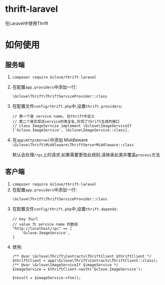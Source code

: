# thrift-laravel

在Laravel中使用Thrift

# 如何使用

## 服务端

1. `composer require Gclove/thrift-laravel`
2. 在配置`app.providers`中添加一行:
    ````
    \Gclove\Thrift\ThriftServiceProvider::class
    ````
3. 在配置文件`config/thrift.php`中,设置`thrift.providers`:
    ````
    // 第一个是 service name, 在thrift中定义
    // 第二个是实现该service的类全名,实现了thrift生成的接口
    // class ImageServcie implement \Gclove\ImageServiceIf
    ['Gclove.ImageService', \Gclove\ImageService::class],
    ````
4. 在`app\Http\Kernel`中添加 Middleware `\Gclove\Thrift\Middleware\ThriftServerMiddleware::class`

    默认会处理`/rpc`上的请求,如果需要更改此规则,请继承此类并覆盖`process`方法

## 客户端

1. `composer require Gclove/thrift-laravel`
2. 在配置`app.providers`中添加一行:
    ````
    \Gclove\Thrift\ThriftServiceProvider::class
    ````
3. 在配置文件`config/thrift.php`中,设置`thrift.depends`:
    ````
    // key 为url
    // value 为 service name 的数组
    "http://localhost/rpc" => [
        'Gclove.ImageService',
    ]
    ````
4. 使用:
    ````
    /** @var \Gclove\Thrift\Contracts\ThriftClient $thriftClient */
    $thriftClient = app(\Gclove\Thrift\Contracts\ThriftClient::class);
    /** @var \Gclove\ImageServiceIf $imageService */
    $imageService = $thriftClient->with('Gclove.ImageService');
    
    $result = $imageService->foo();
    ````
